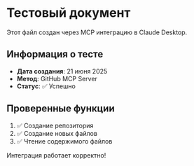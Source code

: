 # Тестовый документ

Этот файл создан через MCP интеграцию в Claude Desktop.

## Информация о тесте

- **Дата создания**: 21 июня 2025
- **Метод**: GitHub MCP Server
- **Статус**: ✅ Успешно

## Проверенные функции

1. ✅ Создание репозитория
2. ✅ Создание новых файлов
3. ✅ Чтение содержимого файлов

Интеграция работает корректно!